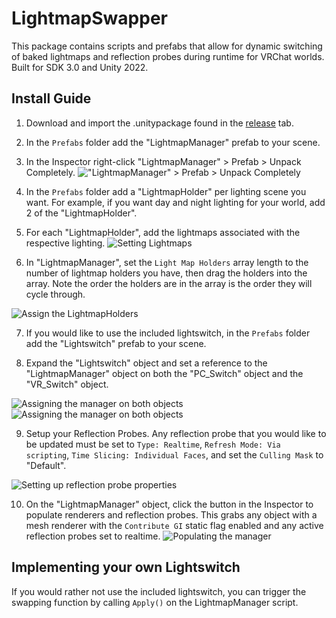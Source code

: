 # LightmapSwapper
This package contains scripts and prefabs that allow for dynamic switching of baked lightmaps and reflection probes during runtime for VRChat worlds. Built for SDK 3.0 and Unity 2022.
## Install Guide
1. Download and import the .unitypackage found in the [release](https://github.com/SquatchVRC/LightmapSwapper/releases/tag/Release) tab.
   
2. In the ```Prefabs``` folder add the "LightmapManager" prefab to your scene.
   
3. In the Inspector right-click "LightmapManager" > Prefab > Unpack Completely. !["LightmapManager" > Prefab > Unpack Completely](https://github.com/SquatchVRC/LightmapSwapper/blob/main/images/unpack.png)
   
4. In the ```Prefabs``` folder add a "LightmapHolder" per lighting scene you want. For example, if you want day and night lighting for your world, add 2 of the "LightmapHolder".
   
5. For each "LightmapHolder", add the lightmaps associated with the respective lighting. ![Setting Lightmaps](https://github.com/SquatchVRC/LightmapSwapper/blob/main/images/SettingLightmaps.png)
   
6. In "LightmapManager", set the ```Light Map Holders``` array length to the number of lightmap holders you have, then drag the holders into the array. Note the order the holders are in the array is the order they will cycle through.
  
![Assign the LightmapHolders](https://github.com/SquatchVRC/LightmapSwapper/blob/main/images/AssigningLightmaps.png)
   
7. If you would like to use the included lightswitch, in the ```Prefabs``` folder add the "Lightswitch" prefab to your scene.
    
8. Expand the "Lightswitch" object and set a reference to the "LightmapManager" object on both the "PC_Switch" object and the "VR_Switch" object.
  
![Assigning the manager on both objects](https://github.com/SquatchVRC/LightmapSwapper/blob/main/images/PCSwitchManager.png) ![Assigning the manager on both objects](https://github.com/SquatchVRC/LightmapSwapper/blob/main/images/VRSwitchManager.png)
    
9. Setup your Reflection Probes. Any reflection probe that you would like to be updated must be set to ```Type: Realtime```, ```Refresh Mode: Via scripting```, ```Time Slicing: Individual Faces```, and set the ```Culling Mask``` to "Default".

![Setting up reflection probe properties](https://github.com/SquatchVRC/LightmapSwapper/blob/main/images/ProbeSetup.png)
    
10. On the "LightmapManager" object, click the button in the Inspector to populate renderers and reflection probes. This grabs any object with a mesh renderer with the ```Contribute GI``` static flag enabled and any active reflection probes set to realtime. ![Populating the manager](https://github.com/SquatchVRC/LightmapSwapper/blob/main/images/ManagerPopulate.png)

## Implementing your own Lightswitch
If you would rather not use the included lightswitch, you can trigger the swapping function by calling `Apply()` on the LightmapManager script.
